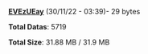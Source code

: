 [**EVEzUEay**](/data/EVEzUEay.txt) (30/11/22 - 03:39)- 29 bytes

**Total Datas**: 5719

**Total Size**: 31.88 MB / 31.9 MB